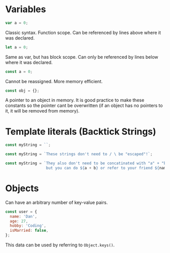 # Variables
```javascript
var a = 0;
```
Classic syntax. Function scope. Can be referenced by lines above where it was declared.
```javascript
let a = 0;
```
Same as var, but has block scope. Can only be referenced by lines below where it was declared.
```javascript
const a = 0;
```
Cannot be reassigned. More memory efficient.
```javascript
const obj = {};
```
A pointer to an object in memory. It is good practice to make these constants so the pointer cant be overwritten (if an object has no pointers to it, it will be removed from memory).
# Template literals (Backtick Strings)
```javascript
const myString = ``;

const myString = `These strings don't need to / \ be "escaped"!`;

const myString = `They also don't need to be concatinated with "a" + "b",
                  but you can do ${a + b} or refer to your friend ${name}!`;
```
# Objects
Can have an arbitrary number of key-value pairs.
```javascript
const user = {
  name: 'Dan',
  age: 27,
  hobby: 'Coding',
  isMarried: false,
};
```
This data can be used by referring to `Object.keys()`.